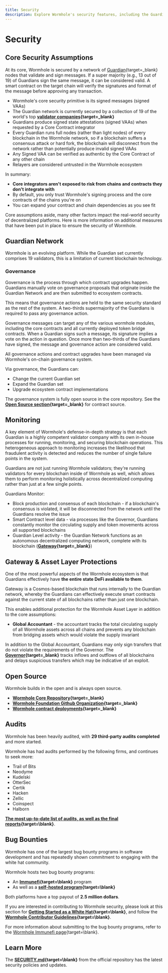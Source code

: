 ```yaml
---
title: Security
description: Explore Wormhole's security features, including the Guardian network, governance, monitoring, open-source development, and bug bounty programs.
---
```

<!--
some missing links will need to be added when pages are created
-->
# Security

## Core Security Assumptions

At its core, Wormhole is secured by a network of [Guardian](#){target=\_blank} nodes that validate and sign messages. If a super majority (e.g., 13 out of 19) of Guardians sign the same message, it can be considered valid. A smart contract on the target chain will verify the signatures and format of the message before approving any transaction.

- Wormhole's core security primitive is its signed messages (signed VAAs)
- The Guardian network is currently secured by a collection of 19 of the world's top **[validator companies](https://wormhole-foundation.github.io/wormhole-dashboard/#/?endpoint=Mainnet){target=\_blank}**
- Guardians produce signed state attestations (signed VAAs) when requested by a Core Contract integrator
- Every Guardian runs full nodes (rather than light nodes) of every blockchain in the Wormhole network, so if a blockchain suffers a consensus attack or hard fork, the blockchain will disconnect from the network rather than potentially produce invalid signed VAAs
- Any Signed VAA can be verified as authentic by the Core Contract of any other chain
- Relayers are considered untrusted in the Wormhole ecosystem

In summary:

- **Core integrators aren't exposed to risk from chains and contracts they don't integrate with**
- By default, you only trust Wormhole's signing process and the core contracts of the chains you're on
- You can expand your contract and chain dependencies as you see fit

Core assumptions aside, many other factors impact the real-world security of decentralized platforms. Here is more information on additional measures that have been put in place to ensure the security of Wormhole.

## Guardian Network

Wormhole is an evolving platform. While the Guardian set currently comprises 19 validators, this is a limitation of current blockchain technology.

### Governance

Governance is the process through which contract upgrades happen. Guardians manually vote on governance proposals that originate inside the Guardian Network and are then submitted to ecosystem contracts.

This means that governance actions are held to the same security standard as the rest of the system. A two-thirds supermajority of the Guardians is required to pass any governance action.

Governance messages can target any of the various wormhole modules, including the core contracts and all currently deployed token bridge contracts. When a Guardian signs such a message, its signature implies a vote on the action in question. Once more than two-thirds of the Guardians have signed, the message and governance action are considered valid.

All governance actions and contract upgrades have been managed via Wormhole's on-chain governance system.

Via governance, the Guardians can:

- Change the current Guardian set
- Expand the Guardian set
- Upgrade ecosystem contract implementations

The governance system is fully open source in the core repository. See the **[Open Source section](#){target=\_blank}** for contract source.

## Monitoring

A key element of Wormhole's defense-in-depth strategy is that each Guardian is a highly competent validator company with its own in-house processes for running, monitoring, and securing blockchain operations. This heterogeneous approach to monitoring increases the likelihood that fraudulent activity is detected and reduces the number of single failure points in the system.

Guardians are not just running Wormhole validators; they're running validators for every blockchain inside of Wormhole as well, which allows them to perform monitoring holistically across decentralized computing rather than just at a few single points.

Guardians Monitor:

- Block production and consensus of each blockchain - if a blockchain's consensus is violated, it will be disconnected from the network until the Guardians resolve the issue
- Smart Contract level data - via processes like the Governor, Guardians constantly monitor the circulating supply and token movements across all supported blockchains
- Guardian Level activity - the Guardian Network functions as an autonomous decentralized computing network, complete with its blockchain (**[Gateway](#){target=\_blank}**)

## Gateway & Asset Layer Protections

One of the most powerful aspects of the Wormhole ecosystem is that Guardians effectively have **the entire state DeFi available to them**.

Gateway is a Cosmos-based blockchain that runs internally to the Guardian network, whereby the Guardians can effectively execute smart contracts against the current state of all blockchains rather than just one blockchain.

This enables additional protection for the Wormhole Asset Layer in addition to the core assumptions:
- **Global Accountant** - the accountant tracks the total circulating supply of all Wormhole assets across all chains and prevents any blockchain from bridging assets which would violate the supply invariant

In addition to the Global Accountant, Guardians may only sign transfers that do not violate the requirements of the Governor. The **[Governor](https://github.com/wormhole-foundation/wormhole/blob/main/whitepapers/0007_governor.md){target=\_blank}** tracks inflows and outflows of all blockchains and delays suspicious transfers which may be indicative of an exploit.

## Open Source

Wormhole builds in the open and is always open source.

- **[Wormhole Core Repository](https://github.com/wormhole-foundation/wormhole){target=\_blank}**
- **[Wormhole Foundation Github Organization](https://github.com/wormhole-foundation){target=\_blank}**
- **[Wormhole contract deployments](#){target=\_blank}** <!-- link to core contracts page-->

## Audits

Wormhole has been heavily audited, with **29 third-party audits completed** and more started.

Wormhole has had audits performed by the following firms, and continues to seek more:

- Trail of Bits
- Neodyme
- Kudelski
- OtterSec
- Certik
- Hacken
- Zellic
- Coinspect
- Halborn

**[The most up-to-date list of audits, as well as the final reports](https://github.com/wormhole-foundation/wormhole/blob/main/SECURITY.md#3rd-party-security-audits){target=\blank}**.

## Bug Bounties

Wormhole has one of the largest bug bounty programs in software development and has repeatedly shown commitment to engaging with the white hat community.

Wormhole hosts two bug bounty programs:

- An **[Immunefi](https://immunefi.com/bug-bounty/wormhole/){target=\blank}** program 
- As well as a **[self-hosted program](https://immunefi.com/bug-bounty/wormhole/){target=\blank}**

Both platforms have a top payout of **2.5 million dollars**.

If you are interested in contributing to Wormhole security, please look at this section for **[Getting Started as a White Hat](https://github.com/wormhole-foundation/wormhole/blob/main/SECURITY.md#white-hat-hacking){target=\blank}**, and follow the **[Wormhole Contributor Guidelines](https://github.com/wormhole-foundation/wormhole/blob/main/CONTRIBUTING.md){target=\blank}**.

For more information about submitting to the bug bounty programs, refer to the [Wormhole Immunefi page](https://immunefi.com/bug-bounty/wormhole/){target=\blank}.

## Learn More

The **[SECURITY.md](https://github.com/wormhole-foundation/wormhole/blob/main/SECURITY.md){target=\blank}** from the official repository has the latest security policies and updates.
